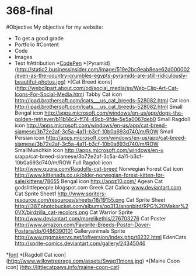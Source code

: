 368-final
=========
#Objective
My objective for my website:
* To get a good grade
* Portfolio
#Content
* Code
* Images
* Text
#Attribution
*[CodePen](http://codpen.io)
*[Pyramid] (http://static2.businessinsider.com/image/519e2bc9eab8eae62d000002/even-as-the-country-crumbles-egypts-pyramids-are-still-ridiculously-beautiful-photos.jpg)
*[Cat Breed icons] (http://webclipart.about.com/od/social_media/ss/Web-Clip-Art-Cat-Icons-For-Social-Media.htm)
Tabby Cat icon
http://ipad.brothersoft.com/icats___us_cat_breeds-528082.html
Cat icon
http://ipad.brothersoft.com/icats___us_cat_breeds-528082.html
Small Bengal icon
http://apps.microsoft.com/windows/en-us/app/dogs-the-golden-retriever/b11b14c2-ff74-49cb-9fde-5e5a0067deb0
Small Ragdoll icon
http://apps.microsoft.com/windows/en-us/app/cat-breed-siamese/3b72e2af-3c5a-4a11-b3cf-10b0a693d740/m/ROW
Small Persian icon
http://apps.microsoft.com/windows/en-us/app/cat-breed-siamese/3b72e2af-3c5a-4a11-b3cf-10b0a693d740/m/ROW
SmallMunchkin icon 
http://apps.microsoft.com/windows/en-u
s/app/cat-breed-siamese/3b72e2af-3c5a-4a11-b3cf-10b0a693d740/m/ROW
Full Ragdoll icon
http://www.quora.com/Ragdolls-cat-breed
Norwegian Forest Cat icon
http://www.kittenads.co.uk/older-norwegian-forest-kitten-for-sale/kittens/78655
Bengal icon
http://appz10.com/
Agean Cat
godslittlepeople.blogspot.com 
Greek Cat Calico
www.deviantart.com 
Cat Sprite Sheet1
http://www.spriters-resource.com/resources/sheets/18/19155.png
Cat Sprite Sheet
http://i387.photobucket.com/albums/oo313/anonbird/RPG%20Maker%20VX/birdzilla_cat-recolors.png
Cat Warrior Sprite
http://www.deviantart.com/morelikethis/276703276
Cat Poster
http://www.amazon.com/Favorite-Breeds-Poster-Dover-Posters/dp/0486390101
Galleryanimals Sprite
http://www.rpgmakervx.net/lofiversion/index.php/t8232.html
EdenCats
http://sprite-comics.deviantart.com/gallery/24345046

*[font](http://www.fontsquirrel.com/fonts/Tenderness)
*[Ragdoll Cat icon] (http://www.willowtreerags.com/assets/Swag11mons.jpg)
*[Maine Coon icon] (http://littlecatpaws.info/maine-coon-cat)
